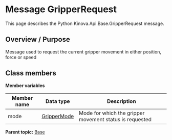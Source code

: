 # Message GripperRequest

This page describes the Python Kinova.Api.Base.GripperRequest message.

## Overview / Purpose

Message used to request the current gripper movement in either position, force or speed

## Class members

 **Member variables** 

|Member name|Data type|Description|
|-----------|---------|-----------|
|mode| [GripperMode](enm_Base_GripperMode.md#)|Mode for which the gripper movement status is requested|

**Parent topic:** [Base](../references/summary_Base.md)

